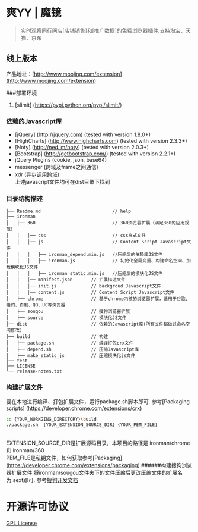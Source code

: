 爽YY | 魔镜
====================
> 实时观察同行网店[店铺销售]和[推广数据]的免费浏览器插件,支持淘宝、天猫、京东

## 线上版本
产品地址：[http://www.moojing.com/extension](http://www.moojing.com/extension)

###部署环境
1. [slimit] (https://pypi.python.org/pypi/slimit/)

### 依赖的Javascript库 
* [jQuery] (http://jquery.com) (tested with version 1.8.0+)
* [HighCharts] (http://www.highcharts.com) (tested with version 2.3.3+)
* [Noty] (http://ned.im/noty) (tested with version 2.0.3+)
* [Bootstrap] (http://getbootstrap.com/) (tested with version 2.2.1+)
* jQuery Plugins (cookie, json, base64)
* messenger (跨域及frame之间通信)
* xdr (异步调用跨域)
  <br>
上述javascript文件均可在dist目录下找到

### 目录结构描述
```
├── Readme.md                           // help 
├── ironman                             
│   ├── 360                             // 360浏览器扩展（满足360的应用规范）
│   │   │── css                         // css样式文件
│   │   │── js                          // Content Script Javascript文件
│   │   │   ├── ironman_depend.min.js   //压缩后的依赖库JS文件
│   │   │   ├── ironman.js              // 初始化全局变量、构建命名空间、加载模块化JS文件
│   │   │   ├── ironman_static.min.js   //压缩后的模块化JS文件
│   │   │── manifest.json       // 扩展描述文件
│   │   │── init.js             // backgroud Javascript文件
│   │   │── content.js          // Content Script Javascript文件
│   ├── chrome                  // 基于chrome内核的浏览器扩展，适用于谷歌、猎豹、百度、QQ、UC等浏览器
│   ├── sougou                  // 搜狗浏览器扩展
│   ├── source                  // 模块化JS文件
├── dist                        // 依赖的Javascript库(所有文件都做过命名空间修改)
├── build                       // 构建
│   ├── package.sh              // 编译打包crx文件
│   ├── depend.sh               // 压缩Javascript库
│   ├── make_static_js          // 压缩模块化js文件
├── test                               
├── LICENSE                            
└── release-notes.txt                  
```
### 构建扩展文件
要在本地进行编译、打包扩展文件，运行package.sh脚本即可. 参考[Packaging scripts] (https://developer.chrome.com/extensions/crx)
````bash
cd {YOUR_WORKGING_DIRECTORY}\build
./package.sh  {YOUR_EXTENSION_SOURCE_DIR} {YOUR_PEM_FILE} 
````
<br> EXTENSION_SOURCE_DIR是扩展源码目录，本项目的路径是 ironman/chrome 和 ironman/360
<br> PEM_FILE是私钥文件，如何获取参考[Packaging] (https://developer.chrome.com/extensions/packaging)
######构建搜狗浏览器扩展文件
将ironman/sougou文件夹下的文件压缩后更改压缩文件的扩展名为.sext即可. 参考[搜狗开发文档](http://ie.sogou.com/open/doc/?id=1_2&title=%E5%88%B6%E4%BD%9CHelloWorld%E6%89%A9%E5%B1%95)

开源许可协议
================
[GPL License](https://opensource.org/licenses/gpl-license)


